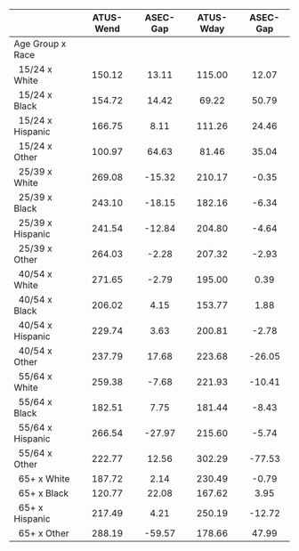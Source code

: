 
|                      |    ATUS-Wend |     ASEC-Gap |    ATUS-Wday |     ASEC-Gap |
| -------------------- | :----------: | :----------: | :----------: | :----------: |
| Age Group x Race     |              |              |              |              |
| &nbsp;&nbsp;15/24 x White |       150.12 |        13.11 |       115.00 |        12.07 |
| &nbsp;&nbsp;15/24 x Black |       154.72 |        14.42 |        69.22 |        50.79 |
| &nbsp;&nbsp;15/24 x Hispanic |       166.75 |         8.11 |       111.26 |        24.46 |
| &nbsp;&nbsp;15/24 x Other |       100.97 |        64.63 |        81.46 |        35.04 |
| &nbsp;&nbsp;25/39 x White |       269.08 |       -15.32 |       210.17 |        -0.35 |
| &nbsp;&nbsp;25/39 x Black |       243.10 |       -18.15 |       182.16 |        -6.34 |
| &nbsp;&nbsp;25/39 x Hispanic |       241.54 |       -12.84 |       204.80 |        -4.64 |
| &nbsp;&nbsp;25/39 x Other |       264.03 |        -2.28 |       207.32 |        -2.93 |
| &nbsp;&nbsp;40/54 x White |       271.65 |        -2.79 |       195.00 |         0.39 |
| &nbsp;&nbsp;40/54 x Black |       206.02 |         4.15 |       153.77 |         1.88 |
| &nbsp;&nbsp;40/54 x Hispanic |       229.74 |         3.63 |       200.81 |        -2.78 |
| &nbsp;&nbsp;40/54 x Other |       237.79 |        17.68 |       223.68 |       -26.05 |
| &nbsp;&nbsp;55/64 x White |       259.38 |        -7.68 |       221.93 |       -10.41 |
| &nbsp;&nbsp;55/64 x Black |       182.51 |         7.75 |       181.44 |        -8.43 |
| &nbsp;&nbsp;55/64 x Hispanic |       266.54 |       -27.97 |       215.60 |        -5.74 |
| &nbsp;&nbsp;55/64 x Other |       222.77 |        12.56 |       302.29 |       -77.53 |
| &nbsp;&nbsp;65+ x White |       187.72 |         2.14 |       230.49 |        -0.79 |
| &nbsp;&nbsp;65+ x Black |       120.77 |        22.08 |       167.62 |         3.95 |
| &nbsp;&nbsp;65+ x Hispanic |       217.49 |         4.21 |       250.19 |       -12.72 |
| &nbsp;&nbsp;65+ x Other |       288.19 |       -59.57 |       178.66 |        47.99 |


